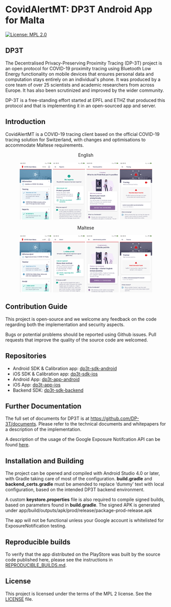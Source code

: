# CovidAlertMT: DP3T Android App for Malta

[![License: MPL 2.0](https://img.shields.io/badge/License-MPL%202.0-brightgreen.svg)](https://github.com/GOVMT-MITA/dp3t-app-ios-mt/blob/developmt/LICENSE)


## DP3T
The Decentralised Privacy-Preserving Proximity Tracing (DP-3T) project is an open protocol for COVID-19 proximity tracing using Bluetooth Low Energy functionality on mobile devices that ensures personal data and computation stays entirely on an individual's phone. It was produced by a core team of over 25 scientists and academic researchers from across Europe. It has also been scrutinized and improved by the wider community.

DP-3T is a free-standing effort started at EPFL and ETHZ that produced this protocol and that is implementing it in an open-sourced app and server.


## Introduction
CovidAlertMT is a COVID-19 tracing client based on the official COVID-19 tracing solution for Switzerland, with changes and optimisations to accommodate Maltese requirements.

<p align="center">
English
</p>
<p align="center">
<img src="documentation/screenshots/en/screenshot1.png" width="20%">
<img src="documentation/screenshots/en/screenshot2.png" width="20%">
<img src="documentation/screenshots/en/screenshot3.png" width="20%">
<img src="documentation/screenshots/en/screenshot4.png" width="20%">
</p>

<p align="center">
Maltese
</p>
<p align="center">
<img src="documentation/screenshots/mt/screenshot1.png" width="20%">
<img src="documentation/screenshots/mt/screenshot2.png" width="20%">
<img src="documentation/screenshots/mt/screenshot3.png" width="20%">
<img src="documentation/screenshots/mt/screenshot4.png" width="20%">
</p>


## Contribution Guide
This project is open-source and we welcome any feedback on the code regarding both the implementation and security aspects.

Bugs or potential problems should be reported using Github issues. Pull requests that improve the quality of the source code are welcomed. 


## Repositories
* Android SDK & Calibration app: [dp3t-sdk-android](https://github.com/DP-3T/dp3t-sdk-android)
* iOS SDK & Calibration app: [dp3t-sdk-ios](https://github.com/DP-3T/dp3t-sdk-ios)
* Android App: [dp3t-app-android](https://github.com/GOVMT-MITA/dp3t-app-android-mt)
* iOS App: [dp3t-app-ios](https://github.com/GOVMT-MITA/dp3t-app-ios-mt)
* Backend SDK: [dp3t-sdk-backend](https://github.com/GOVMT-MITA/dp3t-sdk-backend)


## Further Documentation
The full set of documents for DP3T is at https://github.com/DP-3T/documents. Please refer to the technical documents and whitepapers for a description of the implementation.

A description of the usage of the Google Exposure Notifcation API can be found [here](https://github.com/DP-3T/dp3t-sdk-android/blob/master/EXPOSURE_NOTIFICATION_API_USAGE.md).


## Installation and Building
The project can be opened  and compiled with Android Studio 4.0 or later, with Gradle taking care of most of the configuration. <strong>build.gradle</strong> and <strong>backend_certs.gradle</strong> must be amended to replace ‘dummy’ text with local configuration, based on the intended DP3T backend environment. 

A custom <strong>keystore.properties</strong> file is also required to compile signed builds, based on parameters found in <strong>build.gradle</strong>. The signed APK is generated under app/build/outputs/apk/prod/release/package-prod-release.apk

The app will not be functional unless your Google account is whitelisted for ExposureNotification testing. 

## Reproducible builds
To verify that the app distributed on the PlayStore was built by the source code published here, please see the instructions in [REPRODUCIBLE_BUILDS.md](REPRODUCIBLE_BUILDS.md).

## License
This project is licensed under the terms of the MPL 2 license. See the [LICENSE](LICENSE) file.
